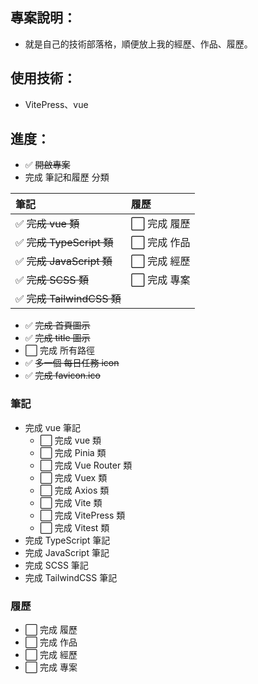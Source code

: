 ## 專案說明：

- 就是自己的技術部落格，順便放上我的經歷、作品、履歷。

## 使用技術：

- VitePress、vue

## 進度：

- ✅ ~~開啟專案~~
- 完成 筆記和履歷 分類

| 筆記                       | 履歷         |
| :------------------------- | :----------- |
| ✅ ~~完成 vue 類~~         | ⬜ 完成 履歷 |
| ✅ ~~完成 TypeScript 類~~  | ⬜ 完成 作品 |
| ✅ ~~完成 JavaScript 類~~  | ⬜ 完成 經歷 |
| ✅ ~~完成 SCSS 類~~        | ⬜ 完成 專案 |
| ✅ ~~完成 TailwindCSS 類~~ |              |

- ✅ ~~完成 首頁圖示~~
- ✅ ~~完成 title 圖示~~
- ⬜ 完成 所有路徑
- ✅ ~~多一個 每日任務 icon~~
- ✅ ~~完成 favicon.ico~~

### 筆記

- 完成 vue 筆記
  - ⬜ 完成 vue 類
  - ⬜ 完成 Pinia 類
  - ⬜ 完成 Vue Router 類
  - ⬜ 完成 Vuex 類
  - ⬜ 完成 Axios 類
  - ⬜ 完成 Vite 類
  - ⬜ 完成 VitePress 類
  - ⬜ 完成 Vitest 類
- 完成 TypeScript 筆記
- 完成 JavaScript 筆記
- 完成 SCSS 筆記
- 完成 TailwindCSS 筆記

### 履歷

- ⬜ 完成 履歷
- ⬜ 完成 作品
- ⬜ 完成 經歷
- ⬜ 完成 專案
